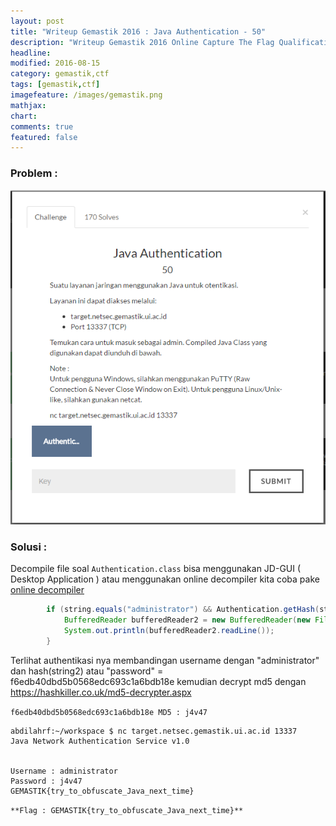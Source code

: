 ```yaml
---
layout: post
title: "Writeup Gemastik 2016 : Java Authentication - 50"
description: "Writeup Gemastik 2016 Online Capture The Flag Qualification"
headline: 
modified: 2016-08-15
category: gemastik,ctf
tags: [gemastik,ctf]
imagefeature: /images/gemastik.png
mathjax: 
chart: 
comments: true
featured: false
---
```


### Problem :

![18 Duel Maut](/images/java-authentication.png)


### Solusi :

Decompile file soal `Authentication.class` bisa menggunakan JD-GUI ( Desktop Application ) atau menggunakan online decompiler
kita coba pake [online decompiler](http://www.javadecompilers.com/) 

```java
        if (string.equals("administrator") && Authentication.getHash(string2).equals("f6edb40dbd5b0568edc693c1a6bdb18e")) {
            BufferedReader bufferedReader2 = new BufferedReader(new FileReader("Authentication.flag"));
            System.out.println(bufferedReader2.readLine());
        } 
```

Terlihat authentikasi nya membandingan username dengan "administrator" dan hash(string2) atau "password" = f6edb40dbd5b0568edc693c1a6bdb18e 
kemudian decrypt md5 dengan https://hashkiller.co.uk/md5-decrypter.aspx 

`f6edb40dbd5b0568edc693c1a6bdb18e MD5 : j4v47`

```
abdilahrf:~/workspace $ nc target.netsec.gemastik.ui.ac.id 13337
Java Network Authentication Service v1.0


Username : administrator
Password : j4v47
GEMASTIK{try_to_obfuscate_Java_next_time}
```

`**Flag : GEMASTIK{try_to_obfuscate_Java_next_time}**`